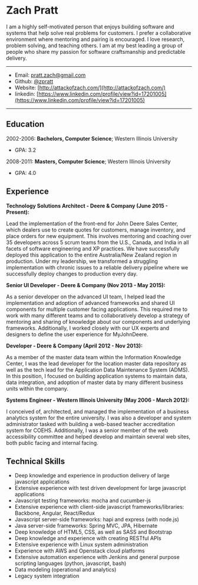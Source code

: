 Zach Pratt
============

I am a highly self-motivated person that enjoys building software and systems that help solve real problems for customers. I prefer a collaborative environment where mentoring and pairing is encouraged. I love research, problem solving, and teaching others. I am at my best leading a group of people who share my passion for software craftsmanship and predictable delivery.

----------------------------

* Email: [pratt.zach@gmail.com](mailto:pratt.zach@gmail.com)
* Github: [@zpratt](https://github.com/zpratt)
* Website: [http://attackofzach.com/](http://attackofzach.com/)
* linkedin: [https://www.linkedin.com/profile/view?id=17201005](https://www.linkedin.com/profile/view?id=17201005)

----------------------------

Education
---------

2002-2006:   **Bachelors, Computer Science**; Western Illinois University
* GPA: 3.2

2008-2011:   **Masters, Computer Science**; Western Illinois University
* GPA: 4.0

Experience
----------

**Technology Solutions Architect - Deere & Company (June 2015 - Present):**

Lead the implementation of the front-end for John Deere Sales Center, which dealers use to create quotes for customers, manage inventory, and place orders for new equipment. This involves mentoring and coaching over 35 developers across 5 scrum teams from the U.S., Canada, and India in all facets of software engineering and XP practices. We have successfully deployed this application to the entire Australia/New Zealand region in production. Under my leadership, we transformed a struggling implementation with chronic issues to a reliable delivery pipeline where we successfully deploy changes to production every day.

**Senior UI Developer - Deere & Company (Nov 2013 - May 2015):**

As a senior developer on the advanced UI team, I helped lead the implementation and adoption of advanced frameworks and shared UI components for multiple customer facing applications. This required me to work with many different teams and to collaboratively develop a strategy of mentoring and sharing of knowledge about our components and underlying frameworks. Additionally, I worked closely with our UX experts and designers to define the user experience for MyJohnDeere.

**Developer - Deere & Company (April 2012 - Nov 2013):**

As a member of the master data team within the Information Knowledge Center, I was the lead developer for the location master data repository as well as the tech lead for the Application Data Maintenance System (ADMS). In this position, I focused on building application systems to maintain data, data integration, and adoption of master data by many different business units within the company.

**Systems Engineer - Western Illinois University (May 2006 - March 2012):**

I conceived of, architected, and managed the implementation of a business analytics system for the entire university. I was also a developer and system administrator tasked with building a web-based teacher accreditation system for COEHS. Additionally, I was a senior member of the web accessibility committee and helped develop and maintain several web sites, both public facing and internal facing.

Technical Skills
--------------------

* Deep knowledge and experience in production delivery of large javascript applications
* Extensive experience with test driven development for large javascript applications
* Javascript testing frameworks: mocha and cucumber-js
* Extensive experience with client-side javascript frameworks/libraries: Backbone, Angular, React/Redux
* Javascript server-side frameworks: hapi and express (with node.js)
* Java server-side frameworks: Spring MVC, JPA, Hibernate
* Deep knowledge of HTML5, CSS, as well as SASS and Bootstrap
* Deep knowledge and experience with creating RESTful APIs
* Extensive experience with Linux system administration
* Experience with AWS and Openstack cloud platforms
* Extensive automation experience with Jenkins and general purpose scripting languages (python, javascript, bash)
* Data modeling (operational and analytics)
* Legacy system integration
